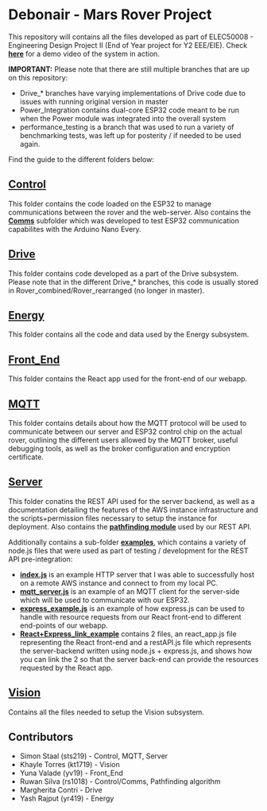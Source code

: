 Debonair - Mars Rover Project
==================
This repository will contains all the files developed as part of ELEC50008 - Engineering Design Project II (End of Year project for Y2 EEE/EIE). Check [**here**](https://youtu.be/QJuqwNQwGvM) for a demo video of the system in action.

**IMPORTANT:**
Please note that there are still multiple branches that are up on this repository:
- Drive_* branches have varying implementations of Drive code due to issues with running original version in master
- Power_Integration contains dual-core ESP32 code meant to be run when the Power module was integrated into the overall system
- performance_testing is a branch that was used to run a variety of benchmarking tests, was left up for posterity / if needed to be used again.

Find the guide to the different folders below:

[Control](Control)
--------
This folder contains the code loaded on the ESP32 to manage communications between the rover and the web-server. Also contains the [**Comms**](Control.Comms) subfolder which was developed to test ESP32 communication capabilites with the Arduino Nano Every.

[Drive](Drive)
-------
This folder contains code developed as a part of the Drive subsystem. Please note that in the different Drive_* branches, this code is usually stored in Rover_combined/Rover_rearranged (no longer in master).

[Energy](Energy)
-------
This folder contains all the code and data used by the Energy subsystem.

[Front_End](Front_End/React)
---------
This folder contains the React app used for the front-end of our webapp. 

[MQTT](MQTT)
----
This folder contains details about how the MQTT protocol will be used to communicate between our server and ESP32 control chip on the actual rover, outlining the different users allowed by the MQTT broker, useful debugging tools, as well as the broker configuration and encryption certificate.

[Server](Server)
------
This folder conatins the REST API used for the server backend, as well as a documentation detailing the features of the AWS instance infrastructure and the scripts+permission files necessary to setup the instance for deployment. Also contains the [**pathfinding module**](Server/pathfinding) used by our REST API. 

Additionally contains a sub-folder [**examples**](Server/examples), which contains a variety of node.js files that were used as part of testing / development for the REST API pre-integration:
- [**index.js**](Server/examples/index.js) is an example HTTP server that I was able to successfully host on a remote AWS instance and connect to from my local PC.
- [**mqtt_server.js**](Server/examples/mqtt_server.js) is an example of an MQTT client for the server-side which will be used to communicate with our ESP32.
- [**express_example.js**](Server/examples/express_example.js) is an example of how express.js can be used to handle with resource requests from our React front-end to different end-points of our webapp.
- [**React+Express_link_example**](Server/examples/React+Express_link_example) contains 2 files, an react_app.js file representing the React front-end and a restAPI.js file which represents the server-backend written using node.js + express.js, and shows how you can link the 2 so that the server back-end can provide the resources requested by the React app.

[Vision](Vision)
--------------
Contains all the files needed to setup the Vision subsystem.

Contributors
------------
- Simon Staal (sts219) - Control, MQTT, Server
- Khayle Torres (kt1719) - Vision
- Yuna Valade (yv19) - Front_End
- Ruwan Silva (rs1018) - Control/Comms, Pathfinding algorithm
- Margherita Contri - Drive
- Yash Rajput (yr419) - Energy
